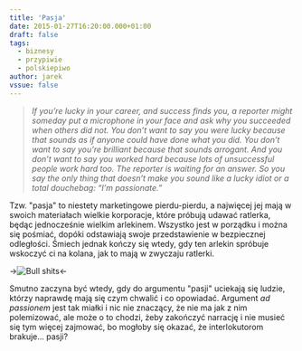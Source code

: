 ```yaml
---
title: 'Pasja'
date: 2015-01-27T16:20:00.000+01:00
draft: false
tags:
  - biznesy
  - przypiwie
  - polskiepiwo
author: jarek
vssue: false
---
```


> _If you’re lucky in your career, and success finds you, a reporter might someday put a microphone in your face and ask why you succeeded when others did not. You don’t want to say you were lucky because that sounds as if anyone could have done what you did. You don’t want to say you’re brilliant because that sounds arrogant. And you don’t want to say you worked hard because lots of unsuccessful people work hard too. The reporter is waiting for an answer. So you say the only thing that doesn’t make you sound like a lucky idiot or a total douchebag: “I’m passionate.”_

<!-- more -->

Tzw. "pasja" to niestety marketingowe pierdu-pierdu, a najwięcej jej mają w swoich materiałach wielkie korporacje, które próbują udawać ratlerka, będąc jednocześnie wielkim arlekinem. Wszystko jest w porządku i można się pośmiać, dopóki odstawiają swoje przedstawienie w bezpiecznej odległości. Śmiech jednak kończy się wtedy, gdy ten arlekin spróbuje wskoczyć ci na kolana, jak to mają w zwyczaju ratlerki.

->![Bull shits](http://4.bp.blogspot.com/-ED80SIqIFoI/VMesbizMFzI/AAAAAAAAECw/d8tvGd8OxKc/s800/bullshit1.jpg)<-

Smutno zaczyna być wtedy, gdy do argumentu "pasji" uciekają się ludzie, którzy naprawdę mają się czym chwalić i co opowiadać. Argument _ad passionem_ jest tak miałki i nic nie znaczący, że nie ma jak z nim polemizować, ale może o to chodzi, żeby zakończyć narrację i nie musieć się tym więcej zajmować, bo mogłoby się okazać, że interlokutorom brakuje... pasji?
